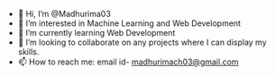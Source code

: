 - 👋 Hi, I’m @Madhurima03
- 👀 I’m interested in Machine Learning and Web Development
- 🌱 I’m currently learning Web Development
- 💞️ I’m looking to collaborate on any projects where I can display my skills.
- 📫 How to reach me: email id- madhurimach03@gmail.com

<!---
Madhurima03/Madhurima03 is a ✨ special ✨ repository because its `README.md` (this file) appears on your GitHub profile.
You can click the Preview link to take a look at your changes.
--->
